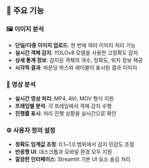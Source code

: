 ## 🚀 주요 기능

### 🖼️ 이미지 분석
- **단일/다중 이미지 업로드**: 한 번에 여러 이미지 처리 가능
- **실시간 객체 감지**: YOLOv8 모델을 사용한 고정확도 감지
- **상세 통계 정보**: 감지된 객체의 개수, 정확도, 위치 정보 제공
- **시각적 결과**: 바운딩 박스와 레이블이 표시된 결과 이미지

### 🎥 영상 분석
- **실시간 영상 처리**: MP4, AVI, MOV 형식 지원
- **프레임별 분석**: 각 프레임에서 객체 감지 수행
- **진행률 표시**: 처리 진행 상황을 실시간으로 확인

### ⚙️ 사용자 정의 설정
- **정확도 임계값 조정**: 0.1~1.0 범위에서 감지 민감도 조절
- **반응형 UI**: 데스크톱과 모바일 환경 모두 지원
- **깔끔한 인터페이스**: Streamlit 기본 UI 요소 숨김 처리
